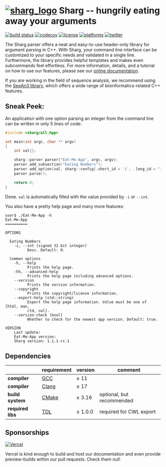 # [![sharg_logo][sharg_logo_link]][sharg_link] Sharg -- hungrily eating away your arguments
[![build status][ci_badge]][github_actions]
[![codecov][codecov_badge]][codecov_link]
[![license][copy_badge]][copy_link]
[![platforms][api_badge]][api_link]
[![twitter][twitter_badge]][twitter_link]

<!--
    Above uses reference-style links with numbers.
    See also https://github.com/adam-p/markdown-here/wiki/Markdown-Cheatsheet#links.

    For example, `[![build status][1]][2]` evaluates to the following:
        `[link_text][2]`
        `[2]` is a reference to a link, i.e. `[link_text](https://...)`

        `[link_text]` = `[![build status][1]]`
        `[1]` is once again a reference to a link - this time an image, i.e. `[![build status](https://...)]
        `![build status]` is the text that should be displayed if the linked resource (`[1]`) is not available

    `[![build status][1]][2]` hence means:
    Show the picture linked under `[1]`. In case it cannot be displayed, show the text "build status" instead.
    The picture, or alternative text, should link to `[2]`.
-->

<!-- Use the Sharg logo within the repository. --->
[sharg_logo_link]: ./test/documentation/sharg_logo.svg "Open documentation"
<!-- Link the logo to the documentation website. --->
[sharg_link]: https://docs.seqan.de/sharg.html

<!--
    This is the CI badge image:
        `https://img.shields.io/github/workflow/status/` - we do not use GitHub's badges as they are not customisable.
        `/seqan/sharg-parser/` - owner/repository
        `CI%20on%20Linux` - name of the workflow as encoded URL (e.g., whitespace = %20)
        `main` - branch to show
        `?style=flat&logo=github` - use a GitHub-style badge
        `&label=sharg-parser%20CI` - text on the badge
        `"Open GitHub actions page"` - this text will be shown on hover
-->
[ci_badge]: https://img.shields.io/github/actions/workflow/status/seqan/sharg-parser/ci_linux.yml?branch=main&style=flat&logo=github&label=Sharg%20CI "Open GitHub actions page"
<!--
    This is the CI badge link:
        `https://github.com/seqan/sharg-parser/actions` - actions page of owner(seqan)/repository(sharg-parser)
        `?query=branch%3Amain` - only show actions that ran on the mater branch
-->
[github_actions]: https://github.com/seqan/sharg-parser/actions?query=branch%3Amain
<!--
    This is the Codecov badge image:
        Codecov offers badges: https://app.codecov.io/gh/seqan/sharg-parser/settings/badge
        While being logged in into Codecov, navigate to Settings->Badge and copy the markdown badge.
        Copy the image part of the markdown badge here.
    `"Open Codecov page"` - this text will be shown on hover
-->
[codecov_badge]: https://codecov.io/gh/seqan/sharg-parser/branch/main/graph/badge.svg?token=KIdo8b91jb "Open Codecov page"
<!--
    This is the Codecov badge link:
        Codecov offers badges: https://app.codecov.io/gh/seqan/sharg-parser/settings/badge
        While being logged in into Codecov, navigate to Settings->Badge and copy the markdown badge.
        Copy the URL part of the markdown badge here.
-->
[codecov_link]: https://codecov.io/gh/seqan/sharg-parser

[copy_badge]: https://img.shields.io/badge/license-BSD-green.svg "Open Copyright page"
<!--
    This is the Copyright badge link:
        `"Open Copyright page"` - this text will be shown on hover
-->
[copy_link]: https://docs.seqan.de/sharg/main_user/about_copyright.html

[api_badge]: https://img.shields.io/badge/platform-linux%20%7C%20bsd%20%7C%20osx-informational.svg "Read more about our API"
<!--
    This is the API badge link:
        Redirects to seqan's copyright page.
        `"Read more about our API"` - this text will be shown on hover
-->
[api_link]: https://docs.seqan.de/sharg/main_user/about_api.html

[twitter_badge]: https://img.shields.io/twitter/follow/SeqAnLib.svg?label=follow&style=social "Follow us on Twitter"
<!--
    This is the API badge link:
        Redirects to seqan's copyright page.
        `"Follow us on Twitter"` - this text will be shown on hover
-->
[twitter_link]: https://twitter.com/seqanlib

The Sharg parser offers a neat and easy-to-use header-only library for argument parsing in C++. With Sharg, your command
line interface can be customized to your specific needs and validated in a single line. Furthermore, the library provides
helpful templates and makes even subcommands feel effortless. For more information, details, and a tutorial on how to
use our features, please see our [online documentation](https://docs.seqan.de/sharg/main_user/index.html).

If you are working in the field of sequence analysis, we recommend using the
[SeqAn3 library](https://github.com/seqan/seqan3), which offers a wide range of bioinformatics-related C++ features.

## Sneak Peek:

An application with one option parsing an integer from the command line can be written in only 5 lines of code:

<!-- MARKDOWN-AUTO-DOCS:START (CODE:src=./test/snippet/readme_sneak_peek.cpp&lines=3-15) -->
<!-- The below code snippet is automatically added from ./test/snippet/readme_sneak_peek.cpp -->
```cpp
#include <sharg/all.hpp>

int main(int argc, char ** argv)
{
    int val{};

    sharg::parser parser{"Eat-Me-App", argc, argv};
    parser.add_subsection("Eating Numbers");
    parser.add_option(val, sharg::config{.short_id = 'i', .long_id = "int", .description = "Desc."});
    parser.parse();

    return 0;
}
```
<!-- MARKDOWN-AUTO-DOCS:END -->

Done. `val` is automatically filled with the value provided by `-i` or `--int`.

You also have a pretty help page and many more features:

<!-- MARKDOWN-AUTO-DOCS:START (CODE:src=./test/snippet/readme_sneak_peek.out&header=user$ ./Eat-Me-App -h) -->
<!-- The below code snippet is automatically added from ./test/snippet/readme_sneak_peek.out -->
```out
user$ ./Eat-Me-App -h
Eat-Me-App
==========

OPTIONS

  Eating Numbers
    -i, --int (signed 32 bit integer)
          Desc. Default: 0.

  Common options
    -h, --help
          Prints the help page.
    -hh, --advanced-help
          Prints the help page including advanced options.
    --version
          Prints the version information.
    --copyright
          Prints the copyright/license information.
    --export-help (std::string)
          Export the help page information. Value must be one of [html, man,
          ctd, cwl].
    --version-check (bool)
          Whether to check for the newest app version. Default: true.

VERSION
    Last update:
    Eat-Me-App version:
    Sharg version: 1.1.1-rc.1
```
<!-- MARKDOWN-AUTO-DOCS:END -->

## Dependencies

|                   | requirement                                               | version  | comment                                     |
|-------------------|-----------------------------------------------------------|----------|---------------------------------------------|
|**compiler**       | [GCC](https://gcc.gnu.org)                                | ≥ 11     |                                             |
|**compiler**       | [Clang](https://clang.llvm.org/)                          | ≥ 17     |                                             |
|**build system**   | [CMake](https://cmake.org)                                | ≥ 3.16   | optional, but recommended                   |
|**required libs**  | [TDL](https://github.com/deNBI-cibi/tool_description_lib) | ≥ 1.0.0  | required for CWL export                     |


## Sponsorships

[![Vercel][vercel_badge]][vercel_website]

[vercel_badge]: https://raw.githubusercontent.com/seqan/sharg-parser/main/test/documentation/.vercel/powered-by-vercel.svg "Powered by Vercel"
[vercel_website]: https://vercel.com/?utm_source=seqan&utm_campaign=oss

Vercel is kind enough to build and host our documentation and even provide preview-builds within our pull requests.
Check them out!
